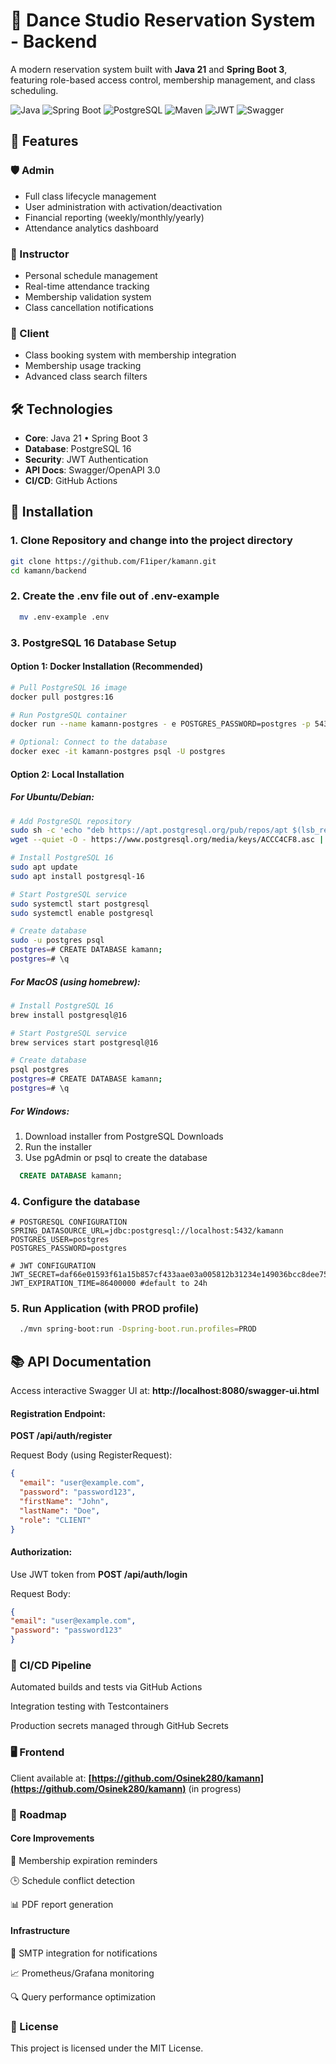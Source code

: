 # 💃 Dance Studio Reservation System - Backend

A modern reservation system built with **Java 21** and **Spring Boot 3**, featuring role-based access control, membership management, and class scheduling.

![Java](https://img.shields.io/badge/Java-21-007396?logo=openjdk)
![Spring Boot](https://img.shields.io/badge/Spring_Boot-3.3.5-6DB33F?logo=springboot)
![PostgreSQL](https://img.shields.io/badge/PostgreSQL-16-4169E1?logo=postgresql)
![Maven](https://img.shields.io/badge/Maven-C71A36?logo=apachemaven)
![JWT](https://img.shields.io/badge/JWT-000000?logo=jsonwebtokens&logoColor=white)
![Swagger](https://img.shields.io/badge/Swagger-85EA2D?logo=swagger&logoColor=black)

## 🌟 Features

### 🛡️ Admin
- Full class lifecycle management
- User administration with activation/deactivation
- Financial reporting (weekly/monthly/yearly)
- Attendance analytics dashboard

### 🕺 Instructor
- Personal schedule management
- Real-time attendance tracking
- Membership validation system
- Class cancellation notifications

### 💃 Client
- Class booking system with membership integration
- Membership usage tracking
- Advanced class search filters

## 🛠️ Technologies

- **Core**: Java 21 • Spring Boot 3
- **Database**: PostgreSQL 16
- **Security**: JWT Authentication
- **API Docs**: Swagger/OpenAPI 3.0
- **CI/CD**: GitHub Actions

## 🚀 Installation

### 1. Clone Repository and change into the project directory
  ```bash
  git clone https://github.com/F1iper/kamann.git
  cd kamann/backend
  ```

### 2. Create the .env file out of .env-example
```bash
  mv .env-example .env
```

### 3. PostgreSQL 16 Database Setup

#### Option 1: Docker Installation (Recommended)
```bash
# Pull PostgreSQL 16 image
docker pull postgres:16

# Run PostgreSQL container
docker run --name kamann-postgres - e POSTGRES_PASSWORD=postgres -p 5432:5432 -d postgres:16

# Optional: Connect to the database
docker exec -it kamann-postgres psql -U postgres
```

#### Option 2: Local Installation

##### For Ubuntu/Debian:
```bash
# Add PostgreSQL repository
sudo sh -c 'echo "deb https://apt.postgresql.org/pub/repos/apt $(lsb_release -cs)-pgdg main" > /etc/apt/sources.list.d/pgdg.list'
wget --quiet -O - https://www.postgresql.org/media/keys/ACCC4CF8.asc | sudo apt-key add -

# Install PostgreSQL 16
sudo apt update
sudo apt install postgresql-16

# Start PostgreSQL service
sudo systemctl start postgresql
sudo systemctl enable postgresql

# Create database
sudo -u postgres psql
postgres=# CREATE DATABASE kamann;
postgres=# \q
```

##### For MacOS (using homebrew):
```bash
# Install PostgreSQL 16
brew install postgresql@16

# Start PostgreSQL service
brew services start postgresql@16

# Create database
psql postgres
postgres=# CREATE DATABASE kamann;
postgres=# \q
```

##### For Windows:
1. Download installer from PostgreSQL Downloads
2. Run the installer
3. Use pgAdmin or psql to create the database
   
```sql
  CREATE DATABASE kamann;
```

### 4. Configure the database
```properties
# POSTGRESQL CONFIGURATION
SPRING_DATASOURCE_URL=jdbc:postgresql://localhost:5432/kamann
POSTGRES_USER=postgres
POSTGRES_PASSWORD=postgres

# JWT CONFIGURATION
JWT_SECRET=daf66e01593f61a15b857cf433aae03a005812b31234e149036bcc8dee755dbb
JWT_EXPIRATION_TIME=86400000 #default to 24h
```
### 5. Run Application (with PROD profile)
```bash
  ./mvn spring-boot:run -Dspring-boot.run.profiles=PROD
```

## 📚 API Documentation
  Access interactive Swagger UI at:
  **http://localhost:8080/swagger-ui.html**

####  Registration Endpoint:
  **POST /api/auth/register**
  
  Request Body (using RegisterRequest):
```json
{
  "email": "user@example.com",
  "password": "password123",
  "firstName": "John",
  "lastName": "Doe",
  "role": "CLIENT"
}
```
  
####  Authorization: 
  Use JWT token from
  **POST /api/auth/login**
  
  Request Body:
  ```json
  {
  "email": "user@example.com",
  "password": "password123"
  }
```


### 🚦 CI/CD Pipeline
  Automated builds and tests via GitHub Actions
  
  Integration testing with Testcontainers
  
  Production secrets managed through GitHub Secrets
  

### 🖥️ Frontend
  Client available at:
**[https://github.com/Osinek280/kamann](https://github.com/Osinek280/kamann)** (in progress)

### 📝 Roadmap

#### Core Improvements

🎫 Membership expiration reminders

🕒 Schedule conflict detection

📊 PDF report generation

#### Infrastructure

📧 SMTP integration for notifications

📈 Prometheus/Grafana monitoring

🔍 Query performance optimization

### 📜 License

This project is licensed under the MIT License.

